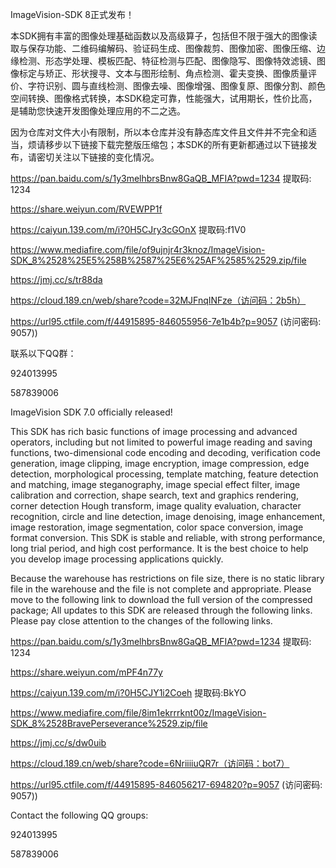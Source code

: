 ImageVision-SDK 8正式发布！

本SDK拥有丰富的图像处理基础函数以及高级算子，包括但不限于强大的图像读取与保存功能、二维码编解码、验证码生成、图像裁剪、图像加密、图像压缩、边缘检测、形态学处理、模板匹配、特征检测与匹配、图像隐写、图像特效滤镜、图像标定与矫正、形状搜寻、文本与图形绘制、角点检测、霍夫变换、图像质量评价、字符识别、圆与直线检测、图像去噪、图像增强、图像复原、图像分割、颜色空间转换、图像格式转换，本SDK稳定可靠，性能强大，试用期长，性价比高，是辅助您快速开发图像处理应用的不二之选。

因为仓库对文件大小有限制，所以本仓库并没有静态库文件且文件并不完全和适当，烦请移步以下链接下载完整版压缩包；本SDK的所有更新都通过以下链接发布，请密切关注以下链接的变化情况。

https://pan.baidu.com/s/1y3melhbrsBnw8GaQB_MFIA?pwd=1234 提取码: 1234

https://share.weiyun.com/RVEWPP1f

https://caiyun.139.com/m/i?0H5CJry3cGOnX  提取码:f1V0

https://www.mediafire.com/file/of9ujnjr4r3knoz/ImageVision-SDK_8%2528%25E5%258B%2587%25E6%25AF%2585%2529.zip/file

https://jmj.cc/s/tr88da

https://cloud.189.cn/web/share?code=32MJFnqINFze（访问码：2b5h）

https://url95.ctfile.com/f/44915895-846055956-7e1b4b?p=9057 (访问密码: 9057))

联系以下QQ群：

924013995

587839006

ImageVision SDK 7.0 officially released!

This SDK has rich basic functions of image processing and advanced operators, including but not limited to powerful image reading and saving functions, two-dimensional code encoding and decoding, verification code generation, image clipping, image encryption, image compression, edge detection, morphological processing, template matching, feature detection and matching, image steganography, image special effect filter, image calibration and correction, shape search, text and graphics rendering, corner detection Hough transform, image quality evaluation, character recognition, circle and line detection, image denoising, image enhancement, image restoration, image segmentation, color space conversion, image format conversion. This SDK is stable and reliable, with strong performance, long trial period, and high cost performance. It is the best choice to help you develop image processing applications quickly.

Because the warehouse has restrictions on file size, there is no static library file in the warehouse and the file is not complete and appropriate. Please move to the following link to download the full version of the compressed package; All updates to this SDK are released through the following links. Please pay close attention to the changes of the following links.

https://pan.baidu.com/s/1y3melhbrsBnw8GaQB_MFIA?pwd=1234 提取码: 1234

https://share.weiyun.com/mPF4n77y

https://caiyun.139.com/m/i?0H5CJY1i2Coeh  提取码:BkYO

https://www.mediafire.com/file/8im1ekrrrknt00z/ImageVision-SDK_8%2528BravePerseverance%2529.zip/file

https://jmj.cc/s/dw0uib

https://cloud.189.cn/web/share?code=6NriiiiuQR7r（访问码：bot7）

https://url95.ctfile.com/f/44915895-846056217-694820?p=9057 (访问密码: 9057))

Contact the following QQ groups:

924013995

587839006
